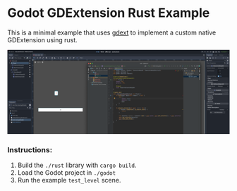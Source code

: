 # Godot GDExtension Rust Example

This is a minimal example that uses [gdext](https://github.com/godot-rust/gdext) to implement a custom native GDExtension using rust.

![screenshot of GDExtension example written in rust](./docs/images/gdext-godot-rust.png)

### Instructions:

1. Build the `./rust` library with `cargo build`.
2. Load the Godot project in `./godot`
3. Run the example `test_level` scene.

